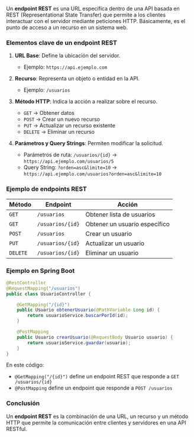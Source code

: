 Un **endpoint REST** es una URL específica dentro de una API basada en REST (Representational State Transfer) que permite a los clientes interactuar con el servidor mediante peticiones HTTP. Básicamente, es el punto de acceso a un recurso en un sistema web.

### **Elementos clave de un endpoint REST**
1. **URL Base**: Define la ubicación del servidor.
    - Ejemplo: `https://api.ejemplo.com`

2. **Recurso**: Representa un objeto o entidad en la API.
    - Ejemplo: `/usuarios`

3. **Método HTTP**: Indica la acción a realizar sobre el recurso.
    - `GET` → Obtener datos
    - `POST` → Crear un nuevo recurso
    - `PUT` → Actualizar un recurso existente
    - `DELETE` → Eliminar un recurso

4. **Parámetros y Query Strings**: Permiten modificar la solicitud.
    - Parámetros de ruta: `/usuarios/{id}` → `https://api.ejemplo.com/usuarios/5`
    - Query String: `?orden=asc&limite=10` → `https://api.ejemplo.com/usuarios?orden=asc&limite=10`

### **Ejemplo de endpoints REST**
| Método | Endpoint | Acción |
|--------|---------|--------|
| `GET` | `/usuarios` | Obtener lista de usuarios |
| `GET` | `/usuarios/{id}` | Obtener un usuario específico |
| `POST` | `/usuarios` | Crear un usuario |
| `PUT` | `/usuarios/{id}` | Actualizar un usuario |
| `DELETE` | `/usuarios/{id}` | Eliminar un usuario |

### **Ejemplo en Spring Boot**
```java
@RestController
@RequestMapping("/usuarios")
public class UsuarioController {

    @GetMapping("/{id}")
    public Usuario obtenerUsuario(@PathVariable Long id) {
        return usuarioService.buscarPorId(id);
    }

    @PostMapping
    public Usuario crearUsuario(@RequestBody Usuario usuario) {
        return usuarioService.guardar(usuario);
    }
}
```

En este código:
- `@GetMapping("/{id}")` define un endpoint REST que responde a `GET /usuarios/{id}`
- `@PostMapping` define un endpoint que responde a `POST /usuarios`

### **Conclusión**
Un **endpoint REST** es la combinación de una URL, un recurso y un método HTTP que permite la comunicación entre clientes y servidores en una API RESTful.